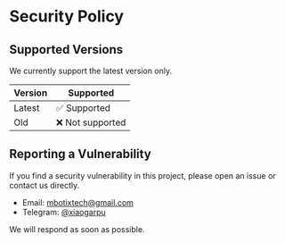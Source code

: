 # Security Policy

## Supported Versions

We currently support the latest version only.

| Version | Supported          |
| ------- | ------------------ |
| Latest  | ✅ Supported        |
| Old     | ❌ Not supported    |

## Reporting a Vulnerability

If you find a security vulnerability in this project, please open an issue or contact us directly.

- Email: mbotixtech@gmail.com
- Telegram: [@xiaogarpu](https://t.me/xiaogarpu)

We will respond as soon as possible.
